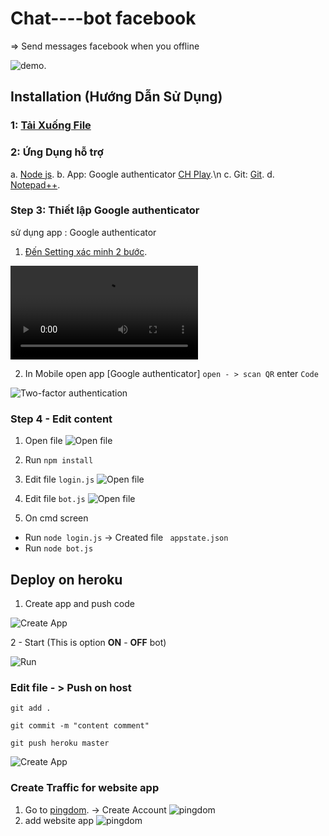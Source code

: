 # Chat----bot facebook
=> Send messages facebook when you offline

![demo](https://www.facebook.com/vohuykhang0209).


## Installation (Hướng Dẫn Sử Dụng)

### 1: [Tải Xuống File](https://codeload.github.com/seakBz/chatbot/zip/master)
### 2: Ứng Dụng hỗ trợ
a. [Node js](https://nodejs.org/dist/v10.16.3/node-v10.16.3-x64.msi).
b. App: Google authenticator [CH Play](https://play.google.com/store/apps/details?id=com.google.android.apps.authenticator2&hl=vi).\n
c. Git: [Git](https://git-scm.com/).
d. [Notepad++](https://github-production-release-asset-2e65be.s3.amazonaws.com/33014811/c5bcb780-1760-11ea-867f-9980c7c79d75?X-Amz-Algorithm=AWS4-HMAC-SHA256&X-Amz-Credential=AKIAIWNJYAX4CSVEH53A%2F20200102%2Fus-east-1%2Fs3%2Faws4_request&X-Amz-Date=20200102T023058Z&X-Amz-Expires=300&X-Amz-Signature=50006bfcff7bfec23dd920e2c641f4a83a564179b3e6474e047ccd2f158544e6&X-Amz-SignedHeaders=host&actor_id=47880923&response-content-disposition=attachment%3B%20filename%3Dnpp.7.8.2.Installer.exe&response-content-type=application%2Foctet-stream).
### Step 3: Thiết lập Google authenticator
sử dụng app : Google authenticator
1. [Đến Setting xác minh 2 bước](https://www.facebook.com/security/2fac/settings/).

![Two-factor authentication](https://i.imgur.com/hRfWuaM.mp4)

2. In Mobile open app [Google authenticator] `open - > scan QR` enter `Code`

![Two-factor authentication](https://i.imgur.com/CVaokMR.png)


### Step 4 - Edit content
1. Open file
![Open file](https://i.imgur.com/tHHZ5p1.gif)

2. Run `npm install `

3. Edit file `login.js`
![Open file](https://i.imgur.com/QxJNrWy.png)

4.   Edit file `bot.js`
![Open file](https://i.imgur.com/zsyRrVq.png)

4. On cmd screen  
 - Run `node login.js` -> Created file ` appstate.json`
 - Run `node bot.js`

## Deploy on heroku

1. Create app and push code

![Create App](https://i.imgur.com/ZMTNrMe.gif)

2 - Start  (This is option **ON** - **OFF** bot)

![Run](https://i.imgur.com/QNY4JJh.gif)

### Edit file - > Push on host

`git add .`

`git commit -m "content comment"`

`git push heroku master`

![Create App](https://i.imgur.com/LlyvegL.gif)

### Create Traffic for website app
1. Go to [pingdom](https://www.pingdom.com). -> Create Account
![pingdom](https://i.imgur.com/YxYqWnr.png)
2. add website app
![pingdom](https://i.imgur.com/nZD6qvw.png)
 
